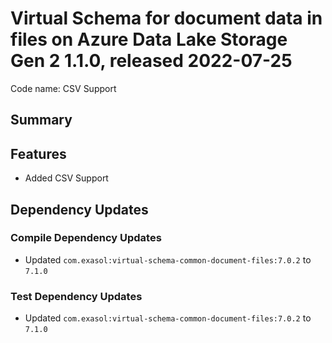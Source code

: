 # Virtual Schema for document data in files on Azure Data Lake Storage Gen 2 1.1.0, released 2022-07-25

Code name: CSV Support

## Summary

## Features

* Added CSV Support

## Dependency Updates

### Compile Dependency Updates

* Updated `com.exasol:virtual-schema-common-document-files:7.0.2` to `7.1.0`

### Test Dependency Updates

* Updated `com.exasol:virtual-schema-common-document-files:7.0.2` to `7.1.0`

